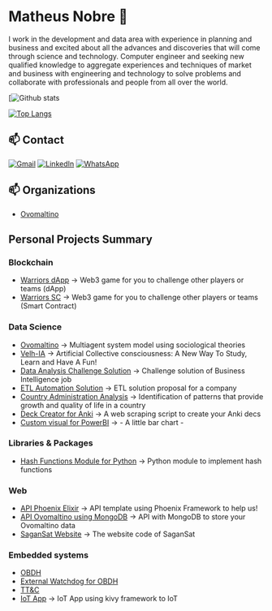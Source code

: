 # Matheus Nobre 👋

<p>
I work in the development and data area with experience in planning and business and excited about all the advances and discoveries that will come through science and technology. Computer engineer and seeking new qualified knowledge to aggregate experiences and techniques of market and business with engineering and technology to solve problems and collaborate with professionals and people from all over the world.
</p>

[![Github stats](https://github-readme-stats.vercel.app/api?username=ccr5&show_icons=true&theme=merko)

[![Top Langs](https://github-readme-stats.vercel.app/api/top-langs/?username=ccr5&langs_count=10&layout=compact&theme=merko&hide=html,css,shell,dockerfile,less)](https://github.com/ccr5/github-readme-stats)

## 📫 Contact

[![Gmail](https://img.shields.io/badge/-GMAIL-D14836?style=for-the-badge&logo=gmail&logoColor=white)](mailto:matt-gomes@live.com)
[![LinkedIn](https://img.shields.io/badge/-LINKEDIN-0077B5?style=for-the-badge&logo=linkedin&logoColor=white)](https://www.linkedin.com/in/mattnobre/)
[![WhatsApp](https://img.shields.io/badge/-WHATSAPP-00FF00?style=for-the-badge&logo=whatsApp&logoColor=white)](https://api.whatsapp.com/send?phone=5511995660126)

## 📫 Organizations

- [Ovomaltino](https://github.com/Ovomaltino)

## Personal Projects Summary

### Blockchain
- [Warriors dApp](https://github.com/ccr5/warriors-dapp) -> Web3 game for you to challenge other players or teams (dApp)
- [Warriors SC](https://github.com/ccr5/warriors-smart-contract) -> Web3 game for you to challenge other players or teams (Smart Contract)

### Data Science
- [Ovomaltino](https://github.com/ccr5/Ovomaltino) -> Multiagent system model using sociological theories
- [Velh-IA](https://github.com/ccr5/Velh-IA) -> Artificial Collective consciousness: A New Way To Study, Learn and Have A Fun!
- [Data Analysis Challenge Solution](https://github.com/ccr5/data-analysis-challenge-solution) -> Challenge solution of Business Intelligence job
- [ETL Automation Solution](https://github.com/ccr5/ETL-automation-solution) -> ETL solution proposal for a company
- [Country Administration Analysis](https://github.com/ccr5/country-administration-analysis) -> Identification of patterns that provide growth and quality of life in a country
- [Deck Creator for Anki](https://github.com/ccr5/Deck-Creator-For-Anki) -> A web scraping script to create your Anki decs
- [Custom visual for PowerBI](https://github.com/ccr5/PowerBI-Custom-Visual) -> *-* A little bar chart *-*

### Libraries & Packages
- [Hash Functions Module for Python](https://github.com/ccr5/hashing-python-module) -> Python module to implement hash functions

### Web
- [API Phoenix Elixir](https://github.com/ccr5/api-phoenix-elixir) -> API template using Phoenix Framework to help us!
- [API Ovomaltino using MongoDB](https://github.com/ccr5/api-mongodb-ovomaltino) -> API with MongoDB to store your Ovomaltino data
- [SaganSat Website](https://github.com/ccr5/website) -> The website code of SaganSat

### Embedded systems
- [OBDH](https://github.com/ccr5/obdh)
- [External Watchdog for OBDH](https://github.com/ccr5/External-Watchdog-OBDH)
- [TT&C](https://github.com/ccr5/ttc)
- [IoT App](https://github.com/ccr5/IoT-App) -> IoT App using kivy framework to IoT

<!--
**ccr5/ccr5** is a ✨ _special_ ✨ repository because its `README.md` (this file) appears on your GitHub profile.

Here are some ideas to get you started:

- 🔭 I’m currently working on ...
- 🌱 I’m currently learning ...
- 👯 I’m looking to collaborate on ...
- 🤔 I’m looking for help with ...
- 💬 Ask me about ...
- 📫 How to reach me: ...
- 😄 Pronouns: ...
- ⚡ Fun fact: ...
-->
